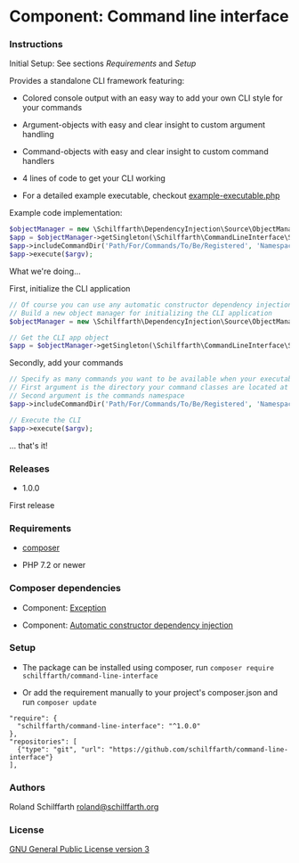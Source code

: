 # Component: Command line interface

### Instructions

Initial Setup: See sections _Requirements_ and _Setup_

Provides a standalone CLI framework featuring:

- Colored console output with an easy way to add your own CLI style for your commands

- Argument-objects with easy and clear insight to custom argument handling

- Command-objects with easy and clear insight to custom command handlers

- 4 lines of code to get your CLI working

- For a detailed example executable, checkout [example-executable.php](https://github.com/schilffarth/command-line-interface/blob/master/example/example-executable.php)

Example code implementation:

```php
$objectManager = new \Schilffarth\DependencyInjection\Source\ObjectManager();
$app = $objectManager->getSingleton(\Schilffarth\CommandLineInterface\Source\App::class);
$app->includeCommandDir('Path/For/Commands/To/Be/Registered', 'Namespace\Of\Your\Commands');
$app->execute($argv);
```

What we're doing...

First, initialize the CLI application

```php
// Of course you can use any automatic constructor dependency injection, such as Symfonys DI
// Build a new object manager for initializing the CLI application
$objectManager = new \Schilffarth\DependencyInjection\Source\ObjectManager();

// Get the CLI app object
$app = $objectManager->getSingleton(\Schilffarth\CommandLineInterface\Source\App::class);
```

Secondly, add your commands

```php
// Specify as many commands you want to be available when your executable PHP file is run from the console
// First argument is the directory your command classes are located at
// Second argument is the commands namespace
$app->includeCommandDir('Path/For/Commands/To/Be/Registered', 'Namespace\Of\Your\Commands');

// Execute the CLI
$app->execute($argv);
```

... that's it!

### Releases

- 1.0.0

First release

### Requirements

- [composer](https://getcomposer.org/doc/01-basic-usage.md)

- PHP 7.2 or newer

### Composer dependencies

- Component: [Exception](https://github.com/schilffarth/exception)

- Component: [Automatic constructor dependency injection](https://github.com/schilffarth/dependency-injection)

### Setup

- The package can be installed using composer, run `composer require schilffarth/command-line-interface`

- Or add the requirement manually to your project's composer.json and run `composer update`

```
"require": {
  "schilffarth/command-line-interface": "^1.0.0"
},
"repositories": [
  {"type": "git", "url": "https://github.com/schilffarth/command-line-interface"}
],
```

### Authors

Roland Schilffarth [roland@schilffarth.org](mailto:roland@schilffarth.org)

### License

[GNU General Public License version 3](https://opensource.org/licenses/GPL-3.0)

